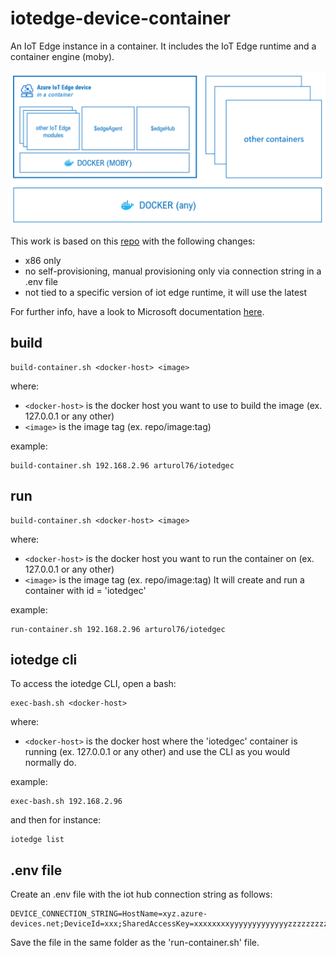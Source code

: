 # iotedge-device-container
An IoT Edge instance in a container.
It includes the IoT Edge runtime and a container engine (moby).

![text](./doc/images/diagram.png)

This work is based on this [repo](https://github.com/toolboc/azure-iot-edge-device-container) with the following changes:
* x86 only
* no self-provisioning, manual provisioning only via connection string in a .env file
* not tied to a specific version of iot edge runtime, it will use the latest

For further info, have a look to Microsoft documentation [here](https://docs.microsoft.com/en-us/azure/iot-edge/development-environment#iot-edge-device-container).

## build
```
build-container.sh <docker-host> <image>
```
where:
* `<docker-host>` is the docker host you want to use to build the image (ex. 127.0.0.1 or any other)
* `<image>` is the image tag (ex. repo/image:tag)

example:
```
build-container.sh 192.168.2.96 arturol76/iotedgec
```

## run
```
build-container.sh <docker-host> <image>
```
where:
* `<docker-host>` is the docker host you want to run the container on (ex. 127.0.0.1 or any other)
* `<image>` is the image tag (ex. repo/image:tag)
It will create and run a container with id = 'iotedgec'

example:
```
run-container.sh 192.168.2.96 arturol76/iotedgec
```


## iotedge cli
To access the iotedge CLI, open a bash: 
```
exec-bash.sh <docker-host>
```
where:
* `<docker-host>` is the docker host where the 'iotedgec' container is running (ex. 127.0.0.1 or any other)
and use the CLI as you would normally do.

example:
```
exec-bash.sh 192.168.2.96
```
and then for instance:
```
iotedge list
```

## .env file
Create an .env file with the iot hub connection string as follows:
```
DEVICE_CONNECTION_STRING=HostName=xyz.azure-devices.net;DeviceId=xxx;SharedAccessKey=xxxxxxxxyyyyyyyyyyyyyzzzzzzzzz
```
Save the file in the same folder as the 'run-container.sh' file.
